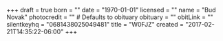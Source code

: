 +++
draft = true
born = ""
date = "1970-01-01"
licensed = ""
name = "Bud Novak"
photocredit = "" # Defaults to obituary
obituary = ""
obitLink = ""
silentkeyhq = "0681438025049481"
title = "W0FJZ"
created = "2017-02-21T14:35:22-06:00"
+++

